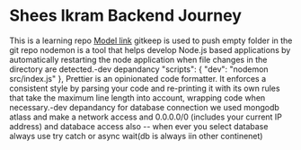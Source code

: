 # Shees Ikram Backend Journey
This is a learning repo
[Model link](https://app.eraser.io/workspace/YtPqZ1VogxGy1jzIDkzj)
gitkeep is used to push empty folder in the git repo
nodemon is a tool that helps develop Node.js based applications by automatically restarting the node application when file changes in the directory are detected.-dev depandancy
"scripts": {
    "dev": "nodemon src/index.js"
  },
Prettier is an opinionated code formatter. It enforces a consistent style by parsing your code and re-printing it with its own rules that take the maximum line length into account, wrapping code when necessary.-dev depandancy
for database connection we used mongodb atlass and make a network access and 0.0.0.0/0
(includes your current IP address)
and databace access also --
when ever you select database always use try catch or async wait(db is always iin other continenet)